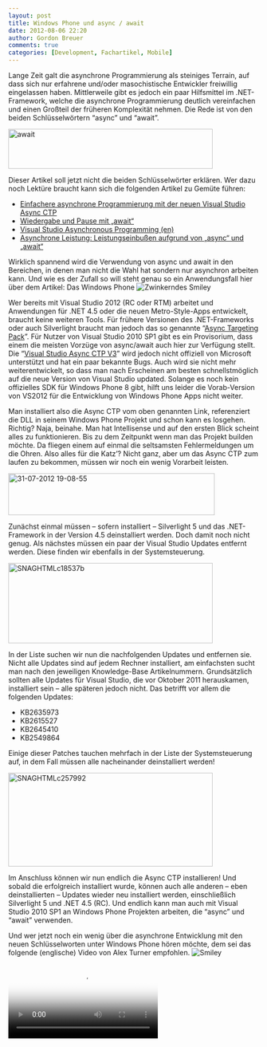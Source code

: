 ```yaml
---
layout: post
title: Windows Phone und async / await
date: 2012-08-06 22:20
author: Gordon Breuer
comments: true
categories: [Development, Fachartikel, Mobile]
---
```

<p>Lange Zeit galt die asynchrone Programmierung als steiniges Terrain, auf dass sich nur erfahrene und/oder masochistische Entwickler freiwillig eingelassen haben. Mittlerweile gibt es jedoch ein paar Hilfsmittel im .NET-Framework, welche die asynchrone Programmierung deutlich vereinfachen und einen Großteil der früheren Komplexität nehmen. Die Rede ist von den beiden Schlüsselwörtern “async” und “await”.</p>  <p><img style="background-image: none; border-bottom: 0px; border-left: 0px; padding-left: 0px; padding-right: 0px; display: inline; border-top: 0px; border-right: 0px; padding-top: 0px" title="await" border="0" alt="await" src="http://anheledirwp.blob.core.windows.net/wordpress/2012/08/await.png" width="410" height="80" /></p>  <p>Dieser Artikel soll jetzt nicht die beiden Schlüsselwörter erklären. Wer dazu noch Lektüre braucht kann sich die folgenden Artikel zu Gemüte führen:</p>  <ul>   <li><a href="http://msdn.microsoft.com/de-de/magazine/hh456401.aspx">Einfachere asynchrone Programmierung mit der neuen Visual Studio Async CTP</a> </li>    <li><a href="http://msdn.microsoft.com/de-de/magazine/hh456403.aspx">Wiedergabe und Pause mit „await“</a> </li>    <li><a href="http://msdn.microsoft.com/de-DE/async">Visual Studio Asynchronous Programming (en)</a> </li>    <li><a href="http://msdn.microsoft.com/de-de/magazine/hh456402.aspx">Asynchrone Leistung: Leistungseinbußen aufgrund von „async“ und „await“</a> </li> </ul>  <p>Wirklich spannend wird die Verwendung von async und await in den Bereichen, in denen man nicht die Wahl hat sondern nur asynchron arbeiten kann. Und wie es der Zufall so will steht genau so ein Anwendungsfall hier über dem Artikel: Das Windows Phone <img style="border-bottom-style: none; border-left-style: none; border-top-style: none; border-right-style: none" class="wlEmoticon wlEmoticon-winkingsmile" alt="Zwinkerndes Smiley" src="http://anheledirwp.blob.core.windows.net/wordpress/2012/08/wlEmoticon-winkingsmile.png" /></p>  <p>Wer bereits mit Visual Studio 2012 (RC oder RTM) arbeitet und Anwendungen für .NET 4.5 oder die neuen Metro-Style-Apps entwickelt, braucht keine weiteren Tools. Für frühere Versionen des .NET-Frameworks oder auch Silverlight braucht man jedoch das so genannte “<a href="http://www.microsoft.com/en-us/download/details.aspx?id=29576">Async Targeting Pack</a>”. Für Nutzer von Visual Studio 2010 SP1 gibt es ein Provisorium, dass einem die meisten Vorzüge von async/await auch hier zur Verfügung stellt. Die “<a href="http://www.microsoft.com/en-us/download/details.aspx?displaylang=en&amp;id=9983">Visual Studio Async CTP V3</a>” wird jedoch nicht offiziell von Microsoft unterstützt und hat ein paar bekannte Bugs. Auch wird sie nicht mehr weiterentwickelt, so dass man nach Erscheinen am besten schnellstmöglich auf die neue Version von Visual Studio updated. Solange es noch kein offizielles SDK für Windows Phone 8 gibt, hilft uns leider die Vorab-Version von VS2012 für die Entwicklung von Windows Phone Apps nicht weiter.</p>  <p>Man installiert also die Async CTP vom oben genannten Link, referenziert die DLL in seinem Windows Phone Projekt und schon kann es losgehen. Richtig? Naja, beinahe. Man hat Intellisense und auf den ersten Blick scheint alles zu funktionieren. Bis zu dem Zeitpunkt wenn man das Projekt builden möchte. Da fliegen einem auf einmal die seltsamsten Fehlermeldungen um die Ohren. Also alles für die Katz’? Nicht ganz, aber um das Async CTP zum laufen zu bekommen, müssen wir noch ein wenig Vorarbeit leisten.</p>  <p><a href="http://static.gordon-breuer.de/img/b1498c538e04_12599/31-07-2012-19-08-55.png"><img style="background-image: none; border-right-width: 0px; padding-left: 0px; padding-right: 0px; display: inline; border-top-width: 0px; border-bottom-width: 0px; border-left-width: 0px; padding-top: 0px" title="31-07-2012 19-08-55" border="0" alt="31-07-2012 19-08-55" src="http://anheledirwp.blob.core.windows.net/wordpress/2012/08/31-07-2012-19-08-55_thumb.png" width="414" height="84" /></a></p>  <p>Zunächst einmal müssen – sofern installiert – Silverlight 5 und das .NET-Framework in der Version 4.5 deinstalliert werden. Doch damit noch nicht genug. Als nächstes müssen ein paar der Visual Studio Updates entfernt werden. Diese finden wir ebenfalls in der Systemsteuerung.</p>  <p><a href="http://static.gordon-breuer.de/img/b1498c538e04_12599/SNAGHTMLc18537b.png"><img style="background-image: none; border-right-width: 0px; padding-left: 0px; padding-right: 0px; display: inline; border-top-width: 0px; border-bottom-width: 0px; border-left-width: 0px; padding-top: 0px" title="SNAGHTMLc18537b" border="0" alt="SNAGHTMLc18537b" src="http://anheledirwp.blob.core.windows.net/wordpress/2012/08/SNAGHTMLc18537b_thumb.png" width="410" height="161" /></a></p>  <p>In der Liste suchen wir nun die nachfolgenden Updates und entfernen sie. Nicht alle Updates sind auf jedem Rechner installiert, am einfachsten sucht man nach den jeweiligen Knowledge-Base Artikelnummern. Grundsätzlich sollten alle Updates für Visual Studio, die vor Oktober 2011 herauskamen, installiert sein – alle späteren jedoch nicht. Das betrifft vor allem die folgenden Updates:</p>  <ul>   <li>KB2635973 </li>    <li>KB2615527 </li>    <li>KB2645410 </li>    <li>KB2549864 </li> </ul>  <p>Einige dieser Patches tauchen mehrfach in der Liste der Systemsteuerung auf, in dem Fall müssen alle nacheinander deinstalliert werden!</p>  <p><a href="http://static.gordon-breuer.de/img/b1498c538e04_12599/SNAGHTMLc257992.png"><img style="background-image: none; border-right-width: 0px; padding-left: 0px; padding-right: 0px; display: inline; border-top-width: 0px; border-bottom-width: 0px; border-left-width: 0px; padding-top: 0px" title="SNAGHTMLc257992" border="0" alt="SNAGHTMLc257992" src="http://anheledirwp.blob.core.windows.net/wordpress/2012/08/SNAGHTMLc257992_thumb.png" width="410" height="188" /></a></p>  <p>Im Anschluss können wir nun endlich die Async CTP installieren! Und sobald die erfolgreich installiert wurde, können auch alle anderen – eben deinstallierten – Updates wieder neu installiert werden, einschließlich Silverlight 5 und .NET 4.5 (RC). Und endlich kann man auch mit Visual Studio 2010 SP1 an Windows Phone Projekten arbeiten, die “async” und “await” verwenden. </p>  <p>Und wer jetzt noch ein wenig über die asynchrone Entwicklung mit den neuen Schlüsselworten unter Windows Phone hören möchte, dem sei das folgende (englische) Video von Alex Turner empfohlen. <img style="border-bottom-style: none; border-left-style: none; border-top-style: none; border-right-style: none" class="wlEmoticon wlEmoticon-smile" alt="Smiley" src="http://anheledirwp.blob.core.windows.net/wordpress/2012/08/wlEmoticon-smile.png" /></p> <video controls poster="http://ak.channel9.msdn.com/ch9/e605/9cc5b6da-7ad6-44da-8683-9eb8011ce605/AlexTurnerAsyncCTPRefresh_512_ch9.jpg"><source type="video/mp4" src="http://ak.channel9.msdn.com/ch9/e605/9cc5b6da-7ad6-44da-8683-9eb8011ce605/AlexTurnerAsyncCTPRefresh_low_ch9.mp4" /><object type="application/x-silverlight-2" data="data:application/x-silverlight-2," width="512" height="288"> 		<param name="minRuntimeVersion" value="5.0.61118.0" /> 		<param name="source" value="http://channel9.msdn.com/scripts/Channel9.xap?v=1.15" /> 		<param name="initParams" value="mediaurl=http://smooth.ch9.ms/ch9/e605/9cc5b6da-7ad6-44da-8683-9eb8011ce605/AlexTurnerAsyncCTPRefresh.ism/manifest,thumbnail=http://ak.channel9.msdn.com/ch9/e605/9cc5b6da-7ad6-44da-8683-9eb8011ce605/AlexTurnerAsyncCTPRefresh_512_ch9.jpg,deliverymethod=adaptivestreaming,autoplay=false,entryid=9cc5b6da7ad644da86839eb8011ce605" /> 	</object></video>
